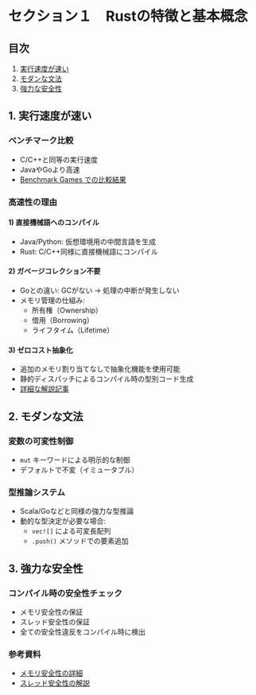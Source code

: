 # セクション１　Rustの特徴と基本概念

## 目次
1. [実行速度が速い](#1-実行速度が速い)
2. [モダンな文法](#2-モダンな文法)
3. [強力な安全性](#3-強力な安全性)

## 1. 実行速度が速い

### ベンチマーク比較
- C/C++と同等の実行速度
- JavaやGoより高速
- [Benchmark Games での比較結果](https://benchmarksgame-team.pages.debian.net/benchmarksgame/index.html)

### 高速性の理由

#### 1) 直接機械語へのコンパイル
- Java/Python: 仮想環境用の中間言語を生成
- Rust: C/C++同様に直接機械語にコンパイル

#### 2) ガベージコレクション不要
- Goとの違い: GCがない → 処理の中断が発生しない
- メモリ管理の仕組み:
  - 所有権（Ownership）
  - 借用（Borrowing）
  - ライフタイム（Lifetime）

#### 3) ゼロコスト抽象化
- 追加のメモリ割り当てなしで抽象化機能を使用可能
- 静的ディスパッチによるコンパイル時の型別コード生成
- [詳細な解説記事](https://qiita.com/kichion/items/d5d87b30176e1d2d5f54)

## 2. モダンな文法

### 変数の可変性制御
- `mut` キーワードによる明示的な制御
- デフォルトで不変（イミュータブル）

### 型推論システム
- Scala/Goなどと同様の強力な型推論
- 動的な型決定が必要な場合:
  - `vec![]` による可変長配列
  - `.push()` メソッドでの要素追加

## 3. 強力な安全性

### コンパイル時の安全性チェック
- メモリ安全性の保証
- スレッド安全性の保証
- 全ての安全性違反をコンパイル時に検出

### 参考資料
- [メモリ安全性の詳細](https://zenn.dev/mk0812/articles/91702430e71128)
- [スレッド安全性の解説](https://qiita.com/muumu/items/f264ad781486d3dd037b)